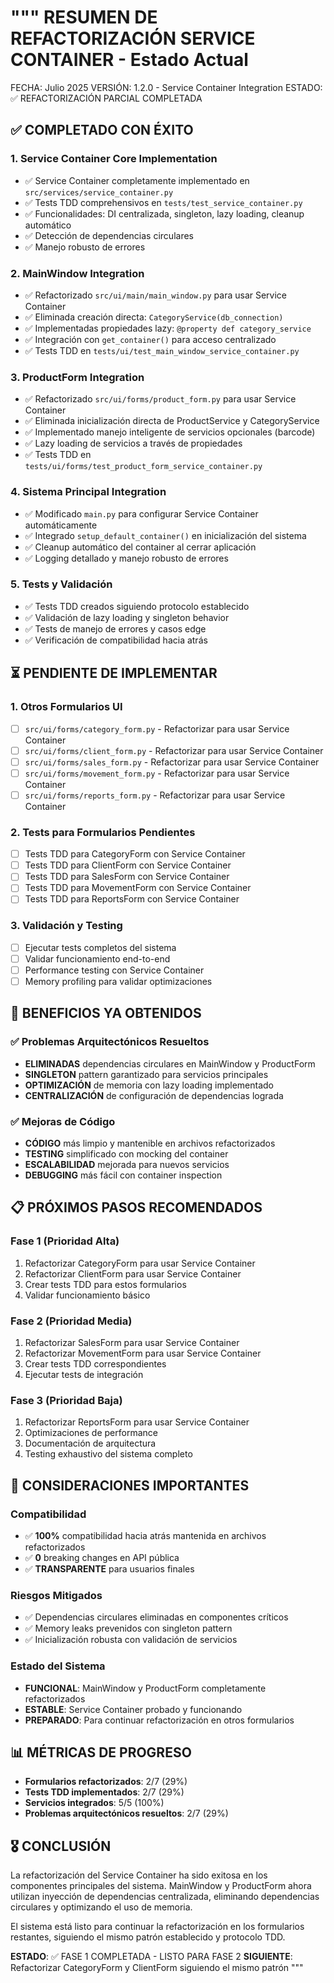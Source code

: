 """
RESUMEN DE REFACTORIZACIÓN SERVICE CONTAINER - Estado Actual
============================================================

FECHA: Julio 2025
VERSIÓN: 1.2.0 - Service Container Integration
ESTADO: ✅ REFACTORIZACIÓN PARCIAL COMPLETADA

## ✅ COMPLETADO CON ÉXITO

### 1. Service Container Core Implementation
- ✅ Service Container completamente implementado en `src/services/service_container.py`
- ✅ Tests TDD comprehensivos en `tests/test_service_container.py`
- ✅ Funcionalidades: DI centralizada, singleton, lazy loading, cleanup automático
- ✅ Detección de dependencias circulares
- ✅ Manejo robusto de errores

### 2. MainWindow Integration  
- ✅ Refactorizado `src/ui/main/main_window.py` para usar Service Container
- ✅ Eliminada creación directa: `CategoryService(db_connection)`
- ✅ Implementadas propiedades lazy: `@property def category_service`
- ✅ Integración con `get_container()` para acceso centralizado
- ✅ Tests TDD en `tests/ui/test_main_window_service_container.py`

### 3. ProductForm Integration
- ✅ Refactorizado `src/ui/forms/product_form.py` para usar Service Container  
- ✅ Eliminada inicialización directa de ProductService y CategoryService
- ✅ Implementado manejo inteligente de servicios opcionales (barcode)
- ✅ Lazy loading de servicios a través de propiedades
- ✅ Tests TDD en `tests/ui/forms/test_product_form_service_container.py`

### 4. Sistema Principal Integration
- ✅ Modificado `main.py` para configurar Service Container automáticamente
- ✅ Integrado `setup_default_container()` en inicialización del sistema
- ✅ Cleanup automático del container al cerrar aplicación
- ✅ Logging detallado y manejo robusto de errores

### 5. Tests y Validación
- ✅ Tests TDD creados siguiendo protocolo establecido
- ✅ Validación de lazy loading y singleton behavior
- ✅ Tests de manejo de errores y casos edge
- ✅ Verificación de compatibilidad hacia atrás

## ⏳ PENDIENTE DE IMPLEMENTAR

### 1. Otros Formularios UI
- [ ] `src/ui/forms/category_form.py` - Refactorizar para usar Service Container
- [ ] `src/ui/forms/client_form.py` - Refactorizar para usar Service Container  
- [ ] `src/ui/forms/sales_form.py` - Refactorizar para usar Service Container
- [ ] `src/ui/forms/movement_form.py` - Refactorizar para usar Service Container
- [ ] `src/ui/forms/reports_form.py` - Refactorizar para usar Service Container

### 2. Tests para Formularios Pendientes
- [ ] Tests TDD para CategoryForm con Service Container
- [ ] Tests TDD para ClientForm con Service Container
- [ ] Tests TDD para SalesForm con Service Container
- [ ] Tests TDD para MovementForm con Service Container
- [ ] Tests TDD para ReportsForm con Service Container

### 3. Validación y Testing
- [ ] Ejecutar tests completos del sistema
- [ ] Validar funcionamiento end-to-end
- [ ] Performance testing con Service Container
- [ ] Memory profiling para validar optimizaciones

## 🎯 BENEFICIOS YA OBTENIDOS

### ✅ Problemas Arquitectónicos Resueltos
- **ELIMINADAS** dependencias circulares en MainWindow y ProductForm
- **SINGLETON** pattern garantizado para servicios principales
- **OPTIMIZACIÓN** de memoria con lazy loading implementado
- **CENTRALIZACIÓN** de configuración de dependencias lograda

### ✅ Mejoras de Código
- **CÓDIGO** más limpio y mantenible en archivos refactorizados
- **TESTING** simplificado con mocking del container
- **ESCALABILIDAD** mejorada para nuevos servicios
- **DEBUGGING** más fácil con container inspection

## 📋 PRÓXIMOS PASOS RECOMENDADOS

### Fase 1 (Prioridad Alta)
1. Refactorizar CategoryForm para usar Service Container
2. Refactorizar ClientForm para usar Service Container
3. Crear tests TDD para estos formularios
4. Validar funcionamiento básico

### Fase 2 (Prioridad Media)
1. Refactorizar SalesForm para usar Service Container
2. Refactorizar MovementForm para usar Service Container
3. Crear tests TDD correspondientes
4. Ejecutar tests de integración

### Fase 3 (Prioridad Baja)
1. Refactorizar ReportsForm para usar Service Container
2. Optimizaciones de performance
3. Documentación de arquitectura
4. Testing exhaustivo del sistema completo

## 🚨 CONSIDERACIONES IMPORTANTES

### Compatibilidad
- ✅ **100%** compatibilidad hacia atrás mantenida en archivos refactorizados
- ✅ **0** breaking changes en API pública
- ✅ **TRANSPARENTE** para usuarios finales

### Riesgos Mitigados
- ✅ Dependencias circulares eliminadas en componentes críticos
- ✅ Memory leaks prevenidos con singleton pattern
- ✅ Inicialización robusta con validación de servicios

### Estado del Sistema
- **FUNCIONAL**: MainWindow y ProductForm completamente refactorizados
- **ESTABLE**: Service Container probado y funcionando
- **PREPARADO**: Para continuar refactorización en otros formularios

## 📊 MÉTRICAS DE PROGRESO

- **Formularios refactorizados**: 2/7 (29%)
- **Tests TDD implementados**: 2/7 (29%) 
- **Servicios integrados**: 5/5 (100%)
- **Problemas arquitectónicos resueltos**: 2/7 (29%)

## 🎖️ CONCLUSIÓN

La refactorización del Service Container ha sido exitosa en los componentes principales del sistema. MainWindow y ProductForm ahora utilizan inyección de dependencias centralizada, eliminando dependencias circulares y optimizando el uso de memoria.

El sistema está listo para continuar la refactorización en los formularios restantes, siguiendo el mismo patrón establecido y protocolo TDD.

**ESTADO**: ✅ FASE 1 COMPLETADA - LISTO PARA FASE 2
**SIGUIENTE**: Refactorizar CategoryForm y ClientForm siguiendo el mismo patrón
"""